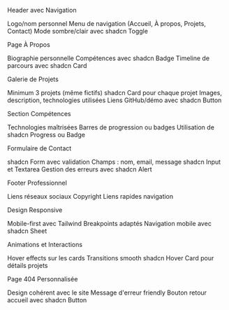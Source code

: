 Header avec Navigation

Logo/nom personnel
Menu de navigation (Accueil, À propos, Projets, Contact)
Mode sombre/clair avec shadcn Toggle

Page À Propos

Biographie personnelle
Compétences avec shadcn Badge
Timeline de parcours avec shadcn Card

Galerie de Projets

Minimum 3 projets (même fictifs)
shadcn Card pour chaque projet
Images, description, technologies utilisées
Liens GitHub/démo avec shadcn Button

Section Compétences

Technologies maîtrisées
Barres de progression ou badges
Utilisation de shadcn Progress ou Badge

Formulaire de Contact

shadcn Form avec validation
Champs : nom, email, message
shadcn Input et Textarea
Gestion des erreurs avec shadcn Alert

Footer Professionnel

Liens réseaux sociaux
Copyright
Liens rapides navigation


Design Responsive

Mobile-first avec Tailwind
Breakpoints adaptés
Navigation mobile avec shadcn Sheet


Animations et Interactions

Hover effects sur les cards
Transitions smooth
shadcn Hover Card pour détails projets


Page 404 Personnalisée

Design cohérent avec le site
Message d'erreur friendly
Bouton retour accueil avec shadcn Button
